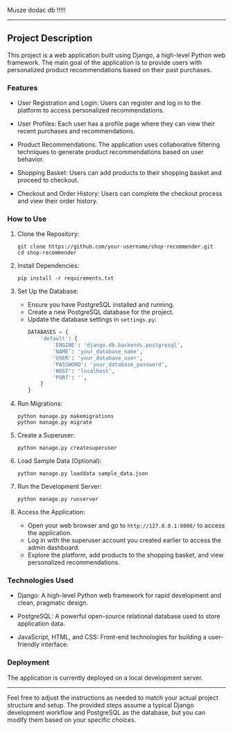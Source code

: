 Musze dodac db !!!!!

---

## Project Description

This project is a web application built using Django, a high-level Python web framework. The main goal of the application is to provide users with personalized product recommendations based on their past purchases.

### Features

- User Registration and Login: Users can register and log in to the platform to access personalized recommendations.

- User Profiles: Each user has a profile page where they can view their recent purchases and recommendations.

- Product Recommendations: The application uses collaborative filtering techniques to generate product recommendations based on user behavior.

- Shopping Basket: Users can add products to their shopping basket and proceed to checkout.

- Checkout and Order History: Users can complete the checkout process and view their order history.

### How to Use

1. Clone the Repository:
   ```
   git clone https://github.com/your-username/shop-recommender.git
   cd shop-recommender
   ```

2. Install Dependencies:
   ```
   pip install -r requirements.txt
   ```

3. Set Up the Database:
   - Ensure you have PostgreSQL installed and running.
   - Create a new PostgreSQL database for the project.
   - Update the database settings in `settings.py`:
     ```python
     DATABASES = {
         'default': {
             'ENGINE': 'django.db.backends.postgresql',
             'NAME': 'your_database_name',
             'USER': 'your_database_user',
             'PASSWORD': 'your_database_password',
             'HOST': 'localhost',
             'PORT': '',
         }
     }
     ```

4. Run Migrations:
   ```
   python manage.py makemigrations
   python manage.py migrate
   ```

5. Create a Superuser:
   ```
   python manage.py createsuperuser
   ```

6. Load Sample Data (Optional):
   ```
   python manage.py loaddata sample_data.json
   ```

7. Run the Development Server:
   ```
   python manage.py runserver
   ```

8. Access the Application:
   - Open your web browser and go to `http://127.0.0.1:8000/` to access the application.
   - Log in with the superuser account you created earlier to access the admin dashboard.
   - Explore the platform, add products to the shopping basket, and view personalized recommendations.

### Technologies Used

- Django: A high-level Python web framework for rapid development and clean, pragmatic design.

- PostgreSQL: A powerful open-source relational database used to store application data.

- JavaScript, HTML, and CSS: Front-end technologies for building a user-friendly interface.

### Deployment

The application is currently deployed on a local development server.

---

Feel free to adjust the instructions as needed to match your actual project structure and setup. The provided steps assume a typical Django development workflow and PostgreSQL as the database, but you can modify them based on your specific choices.
